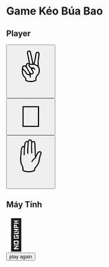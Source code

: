 <!DOCTYPE html>
<html lang="en">
<head>
    <meta charset="UTF-8">
    <meta http-equiv="X-UA-Compatible" content="IE=edge">
    <meta name="viewport" content="width=, initial-scale=1.0">
    <link href="https://cdn.jsdelivr.net/npm/bootstrap@5.0.2/dist/css/bootstrap.min.css" rel="stylesheet" integrity="sha384-EVSTQN3/azprG1Anm3QDgpJLIm9Nao0Yz1ztcQTwFspd3yD65VohhpuuCOmLASjC" crossorigin="anonymous">
    <title>KeoBuaBao</title>
    <style>
        .user {
            min-width: 130px;
        }
        .user,#computer {
            font-size: 5rem;
        }
        .notification {
            margin: 0 auto;
            max-width: 400px;
        }
    </style>
</head>
<body>
    <div class="container">
        <h1 class="text-center text-info">
            Game Kéo Búa Bao
        </h1>
        <div class="row mb-5">
            <div class="col-6">
                <h2 class="text-center">Player</h2>
                <div class="d-flex flex-column justify-content-center align-items-center">
                    <div class="mb-3">
                        <button class="btn btn-outline-warning user " id="scissors">
                            ✌️ 
                        </button>
                    </div>
                    <div class="mb-3">
                        <button class="btn btn-outline-warning user " id="rock">
                            👊 
                        </button>
                    </div>
                    <div class="mb-3">
                        <button class="btn btn-outline-warning user " id="paper">
                            ✋
                        </button>
                    </div>
                </div>
            </div>
            <div class="col-6">
                <div class="d-flex flex-column h-100">
                    <h2 class="text-center">Máy Tính</h2>
                    <div class="d-flex align-items-center flex-grow-1 justify-content-center">
                        <span id="computer">👊</span>
                    </div>
                </div>
            </div>
        </div>   
        <div class="notification"></div>
        <div class="text-center d-none " id="play-again">
            <button class="btn btn-primary text-center btn-play-again">play again</button>
        </div>
    </div>
    <script src="./KeoBuaBao.js"></script>
</body>
</html>
